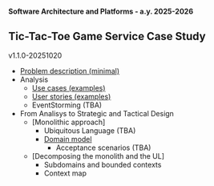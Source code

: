 #### Software Architecture and Platforms - a.y. 2025-2026

## Tic-Tac-Toe Game Service Case Study

v1.1.0-20251020

- [Problem description (minimal)](./doc/ttt-desc.md)
- Analysis
  - [Use cases (examples)](./doc/ttt-use-cases.md)
  - [User stories (examples)](./doc/ttt-user-stories.md)
  - EventStorming (TBA)
- From Analisys to Strategic and Tactical Design
  - [Monolithic approach] 
    - Ubiquitous Language (TBA)
    - [Domain model](./src)
      - Acceptance scenarios (TBA)
  - [Decomposing the monolith and the UL]
    - Subdomains and bounded contexts
	- Context map

  

